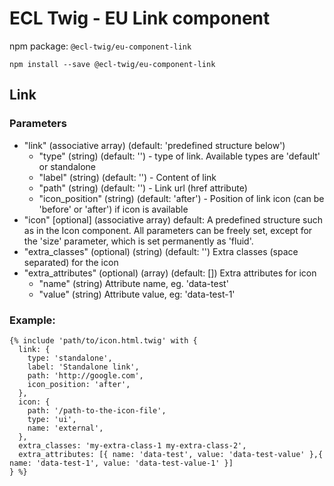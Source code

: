 # ECL Twig - EU Link component

npm package: `@ecl-twig/eu-component-link`

```shell
npm install --save @ecl-twig/eu-component-link
```

## Link

### Parameters

- "link" (associative array) (default: 'predefined structure below')
  - "type" (string) (default: '') - type of link. Available types are 'default' or standalone
  - "label" (string) (default: '') - Content of link
  - "path" (string) (default: '') - Link url (href attribute)
  - "icon_position" (string) (default: 'after') - Position of link icon (can be 'before' or 'after') if icon is available
- "icon" [optional] (associative array) default: A predefined structure such as in the Icon component. All parameters can be freely set, except for the 'size' parameter, which is set permanently as 'fluid'.
- "extra_classes" (optional) (string) (default: '') Extra classes (space separated) for the icon
- "extra_attributes" (optional) (array) (default: []) Extra attributes for icon
  - "name" (string) Attribute name, eg. 'data-test'
  - "value" (string) Attribute value, eg: 'data-test-1'

### Example:

<!-- prettier-ignore -->
```twig
{% include 'path/to/icon.html.twig' with {  
  link: {  
    type: 'standalone',  
    label: 'Standalone link',  
    path: 'http://google.com',  
    icon_position: 'after',  
  },  
  icon: {  
    path: '/path-to-the-icon-file',  
    type: 'ui',  
    name: 'external',  
  },  
  extra_classes: 'my-extra-class-1 my-extra-class-2',  
  extra_attributes: [{ name: 'data-test', value: 'data-test-value' },{ name: 'data-test-1', value: 'data-test-value-1' }]  
} %}
```
